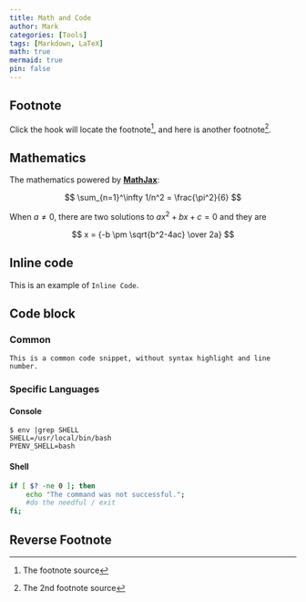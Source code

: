 ```yaml
---
title: Math and Code
author: Mark
categories: [Tools]
tags: [Markdown, LaTeX]
math: true
mermaid: true
pin: false
---
```


## Footnote

Click the hook will locate the footnote[^footnote], and here is another footnote[^fn-nth-2].

## Mathematics

The mathematics powered by [**MathJax**](https://www.mathjax.org/):

$$ \sum_{n=1}^\infty 1/n^2 = \frac{\pi^2}{6} $$

When $a \ne 0$, there are two solutions to $ax^2 + bx + c = 0$ and they are

$$ x = {-b \pm \sqrt{b^2-4ac} \over 2a} $$

## Inline code

This is an example of `Inline Code`.


## Code block

### Common
```
This is a common code snippet, without syntax highlight and line number.
```
### Specific Languages
#### Console
```console
$ env |grep SHELL
SHELL=/usr/local/bin/bash
PYENV_SHELL=bash
```
#### Shell
```bash
if [ $? -ne 0 ]; then
    echo "The command was not successful.";
    #do the needful / exit
fi;
```
## Reverse Footnote
[^footnote]: The footnote source
[^fn-nth-2]: The 2nd footnote source
